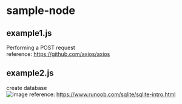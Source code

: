 # sample-node

## example1.js
Performing a POST request  
reference: https://github.com/axios/axios

## example2.js
create database  
![image](https://user-images.githubusercontent.com/123159112/216808979-352d873a-7389-45ec-9397-917c30e791ef.png)
reference: https://www.runoob.com/sqlite/sqlite-intro.html
